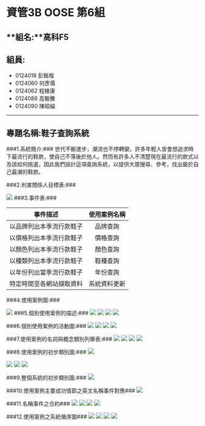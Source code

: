 # **資管3B OOSE 第6組** #
## **組名:**高科F5  ##
## **組員:** ##
- 0124018 彭銘楷
- 0124060 何彥儒
- 0124062 程維康
- 0124088 高駿騰
- 0124090 陳昭綸


----------

## **專題名稱:鞋子查詢系統** ##
###1.系統簡介:###
世代不斷進步，潮流也不停轉變，許多年輕人皆會想追求時下最流行的鞋款，使自己不落後於他人。然而有許多人不清楚現在最流行的款式以及該如何挑選，因此我們設計這項查詢系統，以提供大眾搜尋、參考，找出屬於自己最潮的鞋款。

###2.利害關係人目標表:###

<img src ="https://images.plurk.com/22xL2PgTkIxQdoFatfxSHd.jpg"> 
###3.事件表:###

|       事件描述         |使用案例名稱    |
|:----------------------:|:--------------:|
|以品牌列出本季流行款鞋子|  品牌查詢      |
|以價格列出本季流行款鞋子|  價格查詢      |
|以顏色列出本季流行款鞋子|  顏色查詢      |
|以種類列出本季流行款鞋子|  鞋種查詢      |
|以年份列出當季流行款鞋子|  年份查詢      |
|特定時間至各網站擷取資料|  系統資料更新  |

###4.使用案例圖:###
 
<img src="https://images.plurk.com/19zdPx5qea30X2bmudPuVJ.jpg">
###5.個別使用案例的描述:###
<img src="https://images.plurk.com/gy1X2Ggsfydiph2CvpJ75.jpg">
<img src="https://images.plurk.com/1fPanxth2rwhKXtoNQcwEe.jpg">
<img src="https://images.plurk.com/1SUSFjc4T8HbYyuZYMKB5.jpg">
<img src="https://images.plurk.com/7Daw6kiV0pCjkdh75gfzRB.jpg">

###6.個別使用案例的活動圖:###
<img src="https://images.plurk.com/2Uds0Q1zmfnGjNwhULmeDG.jpg">
<img src="https://images.plurk.com/3p1uOugR4StYzpJcuI6r86.jpg">
<img src="https://images.plurk.com/yxkGzZjvr0W9H5waTCX1i.jpg">
<img src="https://images.plurk.com/4Dg0kTj9qEEc8uhsRgJKsK.jpg">

###7.使用案例的名詞與概念類別列舉表:###
<img src="https://images.plurk.com/2yBqWosyCudUUoikCS8hfq.jpg">
<img src="https://images.plurk.com/2LU3oxA0FmGnrJRLjnlh3y.jpg">
<img src="https://images.plurk.com/4bnTkoVPAGSPo98yZXfPdH.jpg">
<img src="https://images.plurk.com/1FEl8PVqUJ6575ahwl6KCz.jpg">

###8.使用案例的初步類別圖:###
<img src="https://images.plurk.com/7cMmoRxYXAxP9mnu184iOB.jpg">

<img src="https://images.plurk.com/7c7O5l93ZkcbsjIAGXH2VF.jpg">

<img src="https://images.plurk.com/6sNdcaNunRbYg4eVIup88a.jpg">

<img src="https://images.plurk.com/3dJXtKfTHwlGAEdGCwEwSW.jpg">

###9.整個系統的初步類別圖:###
<img src="https://images.plurk.com/3asSOMfPEKNF3UcYRo6glG.jpg">

###10.使用案例主要成功情節之英文名稱事件對應###
<img src="https://scontent-a.xx.fbcdn.net/hphotos-xfa1/v/t1.0-9/1780755_752614541477587_7056080323998511020_n.jpg?oh=a4149721fc4a91e496087b6becd074a6&oe=54AC0C80">

###11.名稱事件之合約###
<img src="https://scontent-a.xx.fbcdn.net/hphotos-xfa1/v/t1.0-9/10665670_752616111477430_2750718617748331681_n.jpg?oh=596b898bfbfad2eda8d4d37e6c48651c&oe=54AFF507">
<img src="https://fbcdn-sphotos-e-a.akamaihd.net/hphotos-ak-xap1/v/t1.0-9/10482390_752617668143941_1198998329537779866_n.jpg?oh=0ba1e222531ba01711772a9137955104&oe=54F0D33F&__gda__=1424728035_6babd8486f52717cbc660c317553ddeb">
<img src="https://fbcdn-sphotos-c-a.akamaihd.net/hphotos-ak-xfp1/v/t1.0-9/10403435_752618981477143_2835956951194816950_n.jpg?oh=8cafa3c9a4e2d250999655963c00cd3d&oe=54B740E6&__gda__=1424399215_0f00a6cb95a890d18086c041da3a6add">
<img src="https://fbcdn-sphotos-b-a.akamaihd.net/hphotos-ak-xap1/v/t1.0-9/10696199_752619878143720_7198359122634697546_n.jpg?oh=c6aae57cdcaf8fe10aa65a6ae959b027&oe=54B2ED17&__gda__=1424908747_a7ae97467b18b951852c5facfc48c299">

###12.使用案例之系統循序圖###
<img src="https://fbcdn-sphotos-h-a.akamaihd.net/hphotos-ak-xpa1/v/t1.0-9/1520776_752621688143539_2228251668690434434_n.jpg?oh=454a465a54838bad3487332b46bddb69&oe=54B0D4EA&__gda__=1420813527_f073df5a551212f1690861e805c19404">
<img src="https://scontent-b.xx.fbcdn.net/hphotos-xfp1/v/t1.0-9/10449894_752622511476790_629264906474111065_n.jpg?oh=ef97ec6a14240c829b576282b8551594&oe=54E87D51">
<img src="https://www.facebook.com/photo.php?fbid=752623031476738&set=a.752328424839532.1073741831.100001871458038&type=3&theater">
<img src="https://scontent-a.xx.fbcdn.net/hphotos-xfa1/v/t1.0-9/10734257_752623601476681_3618604852028422453_n.jpg?oh=7353eeb5dfbbcc8c17f1549dedc95c6d&oe=54BB5685">
